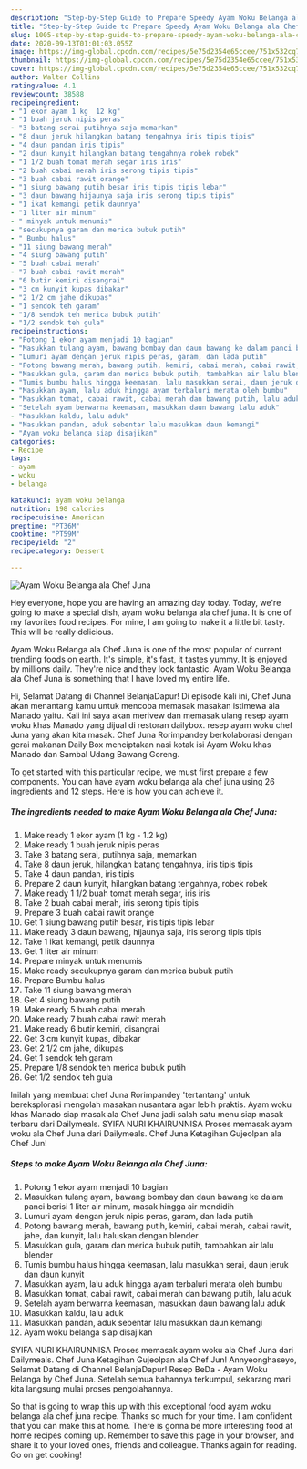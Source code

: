 ```yaml
---
description: "Step-by-Step Guide to Prepare Speedy Ayam Woku Belanga ala Chef Juna"
title: "Step-by-Step Guide to Prepare Speedy Ayam Woku Belanga ala Chef Juna"
slug: 1005-step-by-step-guide-to-prepare-speedy-ayam-woku-belanga-ala-chef-juna
date: 2020-09-13T01:01:03.055Z
image: https://img-global.cpcdn.com/recipes/5e75d2354e65ccee/751x532cq70/ayam-woku-belanga-ala-chef-juna-foto-resep-utama.jpg
thumbnail: https://img-global.cpcdn.com/recipes/5e75d2354e65ccee/751x532cq70/ayam-woku-belanga-ala-chef-juna-foto-resep-utama.jpg
cover: https://img-global.cpcdn.com/recipes/5e75d2354e65ccee/751x532cq70/ayam-woku-belanga-ala-chef-juna-foto-resep-utama.jpg
author: Walter Collins
ratingvalue: 4.1
reviewcount: 38588
recipeingredient:
- "1 ekor ayam 1 kg  12 kg"
- "1 buah jeruk nipis peras"
- "3 batang serai putihnya saja memarkan"
- "8 daun jeruk hilangkan batang tengahnya iris tipis tipis"
- "4 daun pandan iris tipis"
- "2 daun kunyit hilangkan batang tengahnya robek robek"
- "1 1/2 buah tomat merah segar iris iris"
- "2 buah cabai merah iris serong tipis tipis"
- "3 buah cabai rawit orange"
- "1 siung bawang putih besar iris tipis tipis lebar"
- "3 daun bawang hijaunya saja iris serong tipis tipis"
- "1 ikat kemangi petik daunnya"
- "1 liter air minum"
- " minyak untuk menumis"
- "secukupnya garam dan merica bubuk putih"
- " Bumbu halus"
- "11 siung bawang merah"
- "4 siung bawang putih"
- "5 buah cabai merah"
- "7 buah cabai rawit merah"
- "6 butir kemiri disangrai"
- "3 cm kunyit kupas dibakar"
- "2 1/2 cm jahe dikupas"
- "1 sendok teh garam"
- "1/8 sendok teh merica bubuk putih"
- "1/2 sendok teh gula"
recipeinstructions:
- "Potong 1 ekor ayam menjadi 10 bagian"
- "Masukkan tulang ayam, bawang bombay dan daun bawang ke dalam panci berisi 1 liter air minum, masak hingga air mendidih"
- "Lumuri ayam dengan jeruk nipis peras, garam, dan lada putih"
- "Potong bawang merah, bawang putih, kemiri, cabai merah, cabai rawit, jahe, dan kunyit, lalu haluskan dengan blender"
- "Masukkan gula, garam dan merica bubuk putih, tambahkan air lalu blender"
- "Tumis bumbu halus hingga keemasan, lalu masukkan serai, daun jeruk dan daun kunyit"
- "Masukkan ayam, lalu aduk hingga ayam terbaluri merata oleh bumbu"
- "Masukkan tomat, cabai rawit, cabai merah dan bawang putih, lalu aduk"
- "Setelah ayam berwarna keemasan, masukkan daun bawang lalu aduk"
- "Masukkan kaldu, lalu aduk"
- "Masukkan pandan, aduk sebentar lalu masukkan daun kemangi"
- "Ayam woku belanga siap disajikan"
categories:
- Recipe
tags:
- ayam
- woku
- belanga

katakunci: ayam woku belanga 
nutrition: 198 calories
recipecuisine: American
preptime: "PT36M"
cooktime: "PT59M"
recipeyield: "2"
recipecategory: Dessert

---
```



![Ayam Woku Belanga ala Chef Juna](https://img-global.cpcdn.com/recipes/5e75d2354e65ccee/751x532cq70/ayam-woku-belanga-ala-chef-juna-foto-resep-utama.jpg)

Hey everyone, hope you are having an amazing day today. Today, we're going to make a special dish, ayam woku belanga ala chef juna. It is one of my favorites food recipes. For mine, I am going to make it a little bit tasty. This will be really delicious.

Ayam Woku Belanga ala Chef Juna is one of the most popular of current trending foods on earth. It's simple, it's fast, it tastes yummy. It is enjoyed by millions daily. They're nice and they look fantastic. Ayam Woku Belanga ala Chef Juna is something that I have loved my entire life.

Hi, Selamat Datang di Channel BelanjaDapur! Di episode kali ini, Chef Juna akan menantang kamu untuk mencoba memasak masakan istimewa ala Manado yaitu. Kali ini saya akan merivew dan memasak ulang resep ayam woku khas Manado yang dijual di restoran dailybox. resep ayam woku chef Juna yang akan kita masak. Chef Juna Rorimpandey berkolaborasi dengan gerai makanan Daily Box menciptakan nasi kotak isi Ayam Woku khas Manado dan Sambal Udang Bawang Goreng.


To get started with this particular recipe, we must first prepare a few components. You can have ayam woku belanga ala chef juna using 26 ingredients and 12 steps. Here is how you can achieve it.

<!--inarticleads1-->

##### The ingredients needed to make Ayam Woku Belanga ala Chef Juna:

1. Make ready 1 ekor ayam (1 kg - 1.2 kg)
1. Make ready 1 buah jeruk nipis peras
1. Take 3 batang serai, putihnya saja, memarkan
1. Take 8 daun jeruk, hilangkan batang tengahnya, iris tipis tipis
1. Take 4 daun pandan, iris tipis
1. Prepare 2 daun kunyit, hilangkan batang tengahnya, robek robek
1. Make ready 1 1/2 buah tomat merah segar, iris iris
1. Take 2 buah cabai merah, iris serong tipis tipis
1. Prepare 3 buah cabai rawit orange
1. Get 1 siung bawang putih besar, iris tipis tipis lebar
1. Make ready 3 daun bawang, hijaunya saja, iris serong tipis tipis
1. Take 1 ikat kemangi, petik daunnya
1. Get 1 liter air minum
1. Prepare  minyak untuk menumis
1. Make ready secukupnya garam dan merica bubuk putih
1. Prepare  Bumbu halus
1. Take 11 siung bawang merah
1. Get 4 siung bawang putih
1. Make ready 5 buah cabai merah
1. Make ready 7 buah cabai rawit merah
1. Make ready 6 butir kemiri, disangrai
1. Get 3 cm kunyit kupas, dibakar
1. Get 2 1/2 cm jahe, dikupas
1. Get 1 sendok teh garam
1. Prepare 1/8 sendok teh merica bubuk putih
1. Get 1/2 sendok teh gula


Inilah yang membuat chef Juna Rorimpandey &#39;tertantang&#39; untuk bereksplorasi mengolah masakan nusantara agar lebih praktis. Ayam woku khas Manado siap masak ala Chef Juna jadi salah satu menu siap masak terbaru dari Dailymeals. SYIFA NURI KHAIRUNNISA Proses memasak ayam woku ala Chef Juna dari Dailymeals. Chef Juna Ketagihan Gujeolpan ala Chef Jun! 

<!--inarticleads2-->

##### Steps to make Ayam Woku Belanga ala Chef Juna:

1. Potong 1 ekor ayam menjadi 10 bagian
1. Masukkan tulang ayam, bawang bombay dan daun bawang ke dalam panci berisi 1 liter air minum, masak hingga air mendidih
1. Lumuri ayam dengan jeruk nipis peras, garam, dan lada putih
1. Potong bawang merah, bawang putih, kemiri, cabai merah, cabai rawit, jahe, dan kunyit, lalu haluskan dengan blender
1. Masukkan gula, garam dan merica bubuk putih, tambahkan air lalu blender
1. Tumis bumbu halus hingga keemasan, lalu masukkan serai, daun jeruk dan daun kunyit
1. Masukkan ayam, lalu aduk hingga ayam terbaluri merata oleh bumbu
1. Masukkan tomat, cabai rawit, cabai merah dan bawang putih, lalu aduk
1. Setelah ayam berwarna keemasan, masukkan daun bawang lalu aduk
1. Masukkan kaldu, lalu aduk
1. Masukkan pandan, aduk sebentar lalu masukkan daun kemangi
1. Ayam woku belanga siap disajikan


SYIFA NURI KHAIRUNNISA Proses memasak ayam woku ala Chef Juna dari Dailymeals. Chef Juna Ketagihan Gujeolpan ala Chef Jun! Annyeonghaseyo, Selamat Datang di Channel BelanjaDapur! Resep BeDa - Ayam Woku Belanga by Chef Juna. Setelah semua bahannya terkumpul, sekarang mari kita langsung mulai proses pengolahannya. 

So that is going to wrap this up with this exceptional food ayam woku belanga ala chef juna recipe. Thanks so much for your time. I am confident that you can make this at home. There is gonna be more interesting food at home recipes coming up. Remember to save this page in your browser, and share it to your loved ones, friends and colleague. Thanks again for reading. Go on get cooking!
